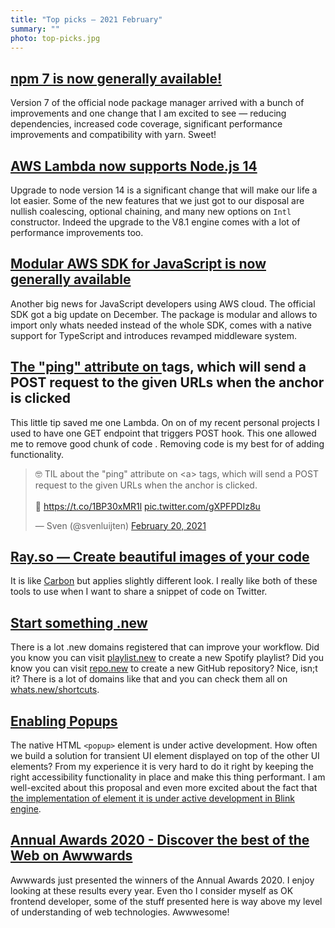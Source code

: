 ```yaml
---
title: "Top picks — 2021 February"
summary: ""
photo: top-picks.jpg
---
```


## [npm 7 is now generally available!](https://github.blog/2021-02-02-npm-7-is-now-generally-available/)

Version 7 of the official node package manager arrived with a bunch of improvements and one change that I am excited to see — reducing dependencies, increased code coverage, significant performance improvements and compatibility with yarn. Sweet!

## [AWS Lambda now supports Node.js 14](https://aws.amazon.com/about-aws/whats-new/2021/02/aws-lambda-now-supports-node-js-14/)

Upgrade to node version 14 is a significant change that will make our life a lot easier. Some of the new features that we just got to our disposal are nullish coalescing, optional chaining, and many new options on `Intl` constructor. Indeed the upgrade to the V8.1 engine comes with a lot of performance improvements too.

##  [Modular AWS SDK for JavaScript is now generally available](https://aws.amazon.com/blogs/developer/modular-aws-sdk-for-javascript-is-now-generally-available/)

Another big news for JavaScript developers using AWS cloud. The official SDK got a big update on December. The package is modular and allows to import only whats needed instead of the whole SDK, comes with a native support for TypeScript and introduces revamped middleware system. 

## [The "ping" attribute on <a> tags, which will send a POST request to the given URLs when the anchor is clicked](https://twitter.com/svenluijten/status/1363245229533507585)

This little tip saved me one Lambda. On on of my recent personal projects I used to have one GET endpoint that triggers POST hook. This one allowed me to remove good chunk of code . Removing code is my best for of adding functionality.

<blockquote class="twitter-tweet"><p lang="en" dir="ltr">🤓 TIL about the &quot;ping&quot; attribute on &lt;a&gt; tags, which will send a POST request to the given URLs when the anchor is clicked.<br><br>🔗 <a href="https://t.co/1BP30xMR1l">https://t.co/1BP30xMR1l</a> <a href="https://t.co/gXPFPDIz8u">pic.twitter.com/gXPFPDIz8u</a></p>&mdash; Sven (@svenluijten) <a href="https://twitter.com/svenluijten/status/1363245229533507585?ref_src=twsrc%5Etfw">February 20, 2021</a></blockquote> <script async src="https://platform.twitter.com/widgets.js" charset="utf-8"></script>

## [Ray.so — Create beautiful images of your code](https://ray.so)

It is like [Carbon](https://carbon.now.sh) but applies slightly different look. I really like both of these tools to use when I want to share a snippet of code on Twitter.

## [Start something .new](https://whats.new)

There is a lot .new domains registered that can improve your workflow. Did you know you can visit [playlist.new](http://playlist.new/) to create a new Spotify playlist? Did you know you can visit [repo.new](http://repo.new/) to create a new GitHub repository? Nice, isn;t it? There is a lot of domains like that and you can check them all on [whats.new/shortcuts](https://whats.new/shortcuts/).

## [Enabling Popups](https://github.com/MicrosoftEdge/MSEdgeExplainers/blob/main/Popup/explainer.md)

The native HTML `<popup>` element is under active development. How often we build a solution for transient UI element displayed on top of the other UI elements? From my experience it is very hard to do it right by keeping the right accessibility functionality in place and make this thing performant. I am well-excited about this proposal and even more excited about the fact that [the implementation of <popup> element it is under active development in Blink engine](https://bugs.chromium.org/p/chromium/issues/detail?id=1168738).

## [Annual Awards 2020 - Discover the best of the Web on Awwwards](https://www.awwwards.com/annual-awards-2020/)

Awwwards just presented the winners of the Annual Awards 2020. I enjoy looking at these results every year. Even tho I consider myself as OK frontend developer, some of the stuff presented here is way above my level of understanding of web technologies. Awwwesome!
